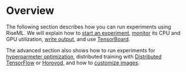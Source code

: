 # Overview

The following section describes how you can run experiments using RiseML.
We will explain how to [start an experiment](starting.md), [monitor](monitoring.md) its CPU and GPU utilization, [write output](output.md), and use [TensorBoard](tensorboard.md).

The advanced section also shows how to run experiments for [hyperparmeter optimization](advanced/hyper.md),  distributed training with [Distributed TensorFlow](advanced/distributed_tensorflow.md) or [Horovod](advanced/horovod.md), and how to [customize images](advanced/custom_images.md).
